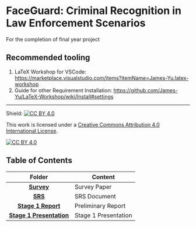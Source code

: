# FaceGuard: Criminal Recognition in Law Enforcement Scenarios

For the completion of final year project

## Recommended tooling

1. LaTeX Workshop for VSCode: https://marketplace.visualstudio.com/items?itemName=James-Yu.latex-workshop
1. Guide for other Requirement Installation: https://github.com/James-Yu/LaTeX-Workshop/wiki/Install#settings

---

Shield: [![CC BY 4.0][cc-by-shield]][cc-by]

This work is licensed under a
[Creative Commons Attribution 4.0 International License][cc-by].

[![CC BY 4.0][cc-by-image]][cc-by]

[cc-by]: http://creativecommons.org/licenses/by/4.0/
[cc-by-image]: https://i.creativecommons.org/l/by/4.0/88x31.png
[cc-by-shield]: https://img.shields.io/badge/License-CC%20BY%204.0-lightgrey.svg

## Table of Contents

|                      **Folder**                      | **Content**          |
| :--------------------------------------------------: | -------------------- |
|                 **[Survey](Survey)**                 | Survey Paper         |
|                    **[SRS](SRS)**                    | SRS Document         |
|             **[Stage 1 Report](Report)**             | Preliminary Report   |
| **[Stage 1 Presentation](Stage%201%20Presentation)** | Stage 1 Presentation |
